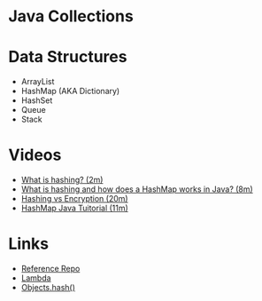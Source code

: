 # Java Collections

# Data Structures
- ArrayList
- HashMap (AKA Dictionary)
- HashSet
- Queue
- Stack

# Videos
- [What is hashing? (2m)](https://youtu.be/2BldESGZKB8)
- [What is hashing and how does a HashMap works in Java? (8m)](https://youtu.be/PZcHO1X9E60)
- [Hashing vs Encryption (20m)](https://youtu.be/GI790E1JMgw)
- [HashMap Java Tuitorial (11m)](https://youtu.be/70qy6_gw1Hc)

# Links
- [Reference Repo](https://gitlab.com/mburolla/java-collections)
- [Lambda](https://www.baeldung.com/java-method-references)
- [Objects.hash()](https://www.baeldung.com/java-objects-hash-vs-objects-hashcode)
